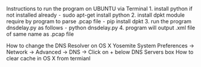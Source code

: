 
Instructions to run the program on UBUNTU via Terminal
	1.	install python if not installed already 
		⁃ sudo apt-get install python
	2.	install dpkt module require by program to parse .pcap file 
		⁃ pip install dpkt
	3.	run the program dnsdelay.py as follows
		⁃ python dnsdelay.py <wireshark filename>
	4.	program will output .xml file of same name as .pcap file


How to change the DNS Resolver on OS X Yosemite
 	System Preferences -> Network -> Advanced -> DNS -> Click on + below DNS Servers box
 How to clear cache in OS X from termianl	
 	<sudo discoveryutil udnsflushcaches>

